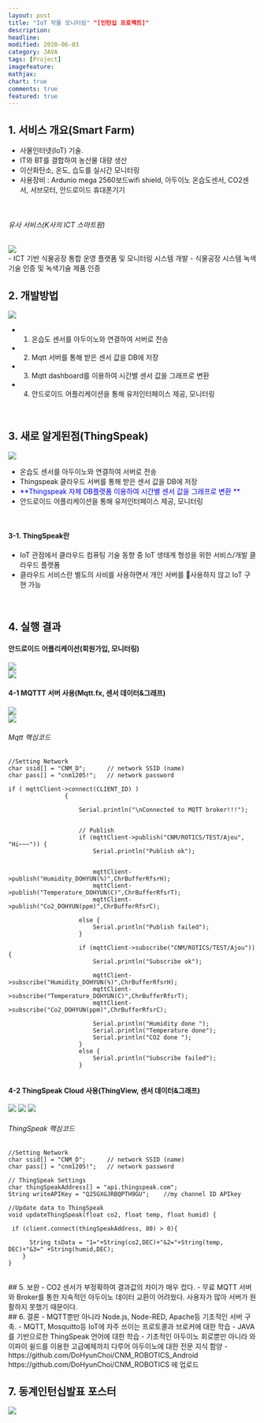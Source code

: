 ```yaml
---
layout: post
title: "IoT 작물 모니터링" "[인턴십 프로젝트]"     
description: 
headline:
modified: 2020-06-03
category: JAVA
tags: [Project]
imagefeature:
mathjax:
chart: true
comments: true
featured: true
---
```


## 1. 서비스 개요(Smart Farm)   
- 사물인터넷(IoT) 기술.<br>
- IT와 BT를 결합하여 농산물 대량 생산<br>
- 이산화탄소, 온도, 습도를 실시간 모니터링
- 사용장비 : Ardunio mega 2560보드wifi shield, 아두이노 온습도센서, CO2센서, 서브모터, 안드로이드 휴대폰기기
<br>

###### 유사 서비스(K사의 ICT 스마트팜)    
<img src="{{ site.url }}/images/KT_smartfarm.jpg">  
<br>
- ICT 기반 식물공장 통합 운영 플랫폼 및 모니터링 시스템 개발   
- 식물공장 시스템 녹색기술 인증 및 녹색기술 제품 인증<br>

## 2. 개발방법  

<img src="{{ site.url }}/images/SmartFarm_method.jpg">  
<br>

- 1. 온습도 센서를 아두이노와 연결하여 서버로 전송     
- 2. Mqtt 서버를 통해 받은 센서 값을 DB에 저장    
- 3. Mqtt dashboard를 이용하여 시간별 센서 값을 그래프로 변환   
- 4. 안드로이드 어플리케이션을 통해 유저인터페이스 제공, 모니터링   
<br>

## 3. 새로 알게된점(ThingSpeak)
<img src="{{ site.url }}/images/IoT_Thingspeak.jpg">  
<br>

- 온습도 센서를 아두이노와 연결하여 서버로 전송     
- Thingspeak 클라우드 서버를 통해 받은 센서 값을 DB에 저장    
- <span style="color:blue"> **Thingspeak 자체 DB플랫폼 이용하여 시간별 센서 값을 그래프로 변환 **</span>  
- 안드로이드 어플리케이션을 통해 유저인터페이스 제공, 모니터링   
<br>

#### 3-1. ThingSpeak란

- IoT 관점에서 클라우드 컴퓨팅 기술 동향 중 IoT 생태계 형성을 위한 서비스/개발 클라우드 플랫폼   
- 클라우드 서비스란 별도의 사비를 사용하면서 개인 서버를 사용하지 않고 IoT 구현 가능   
<br>
  
## 4. 실행 결과
#### 안드로이드 어플리케이션(회원가입, 모니터링)
<img src="{{ site.url }}/images/SmartFarm_android.jpg">  
<br>
<img src="{{ site.url }}/images/SmartFarm_android2.jpg">  
<br>

#### 4-1 MQTTT 서버 사용(Mqtt.fx, 센서 데이터&그래프)
<img src="{{ site.url }}/images/SmartFarm_mqtt1.jpg">  
<br>
<img src="{{ site.url }}/images/SmartFarm_mqtt2.jpg">  
<br>

###### Mqtt 핵심코드

```
//Setting Network
char ssid[] = "CNM_D";      // network SSID (name)
char pass[] = "cnm1205!";   // network password

if ( mqttClient->connect(CLIENT_ID) )
                {
                   
                    Serial.println("\nConnected to MQTT broker!!!");

                   
                    // Publish
                    if (mqttClient->publish("CNM/ROTICS/TEST/Ajou", "Hi~~~")) {
                        Serial.println("Publish ok");


                        mqttClient->publish("Humidity_DOHYUN(%)",ChrBufferRfsrH);
                        mqttClient->publish("Temperature_DOHYUN(C)",ChrBufferRfsrT);
                        mqttClient->publish("Co2_DOHYUN(ppm)",ChrBufferRfsrC);

                  	else {
                        Serial.println("Publish failed");
                    }
                   
                    if (mqttClient->subscribe("CNM/ROTICS/TEST/Ajou")) {
                        Serial.println("Subscribe ok");

                        mqttClient->subscribe("Humidity_DOHYUN(%)",ChrBufferRfsrH);
                        mqttClient->subscribe("Temperature_DOHYUN(C)",ChrBufferRfsrT);
                        mqttClient->subscribe("Co2_DOHYUN(ppm)",ChrBufferRfsrC);
           
                        Serial.println("Humidity done ");
                        Serial.println("Temperature done");
                        Serial.println("CO2 done ");
                    }
                    else {
                        Serial.println("Subscribe failed");
                    }


```
#### 4-2 ThingSpeak Cloud 사용(ThingView, 센서 데이터&그래프)
<img src="{{ site.url }}/images/SmartFarm_ts4.jpg">  
<img src="{{ site.url }}/images/SmartFarm_ts2.jpg">  
<img src="{{ site.url }}/images/SmartFarm_ts3.jpg">  
<br>

###### ThingSpeak 핵심코드

```
//Setting Network
char ssid[] = "CNM_D";      // network SSID (name)
char pass[] = "cnm1205!";   // network password

// ThingSpeak Settings
char thingSpeakAddress[] = "api.thingspeak.com";
String writeAPIKey = "Q25GXGJRBQPTH9GU";	//my channel ID APIkey

//Update data to ThingSpeak
void updateThingSpeak(float co2, float temp, float humid) {

 if (client.connect(thingSpeakAddress, 80) > 0){       

      String tsData = "1="+String(co2,DEC)+"&2="+String(temp, DEC)+"&3=" +String(humid,DEC);
    }
}

```
<br>
## 5. 보완   
- CO2 센서가 부정확하여 결과값의 차이가 매우 컸다.  
- 무료 MQTT 서버와 Broker를 통한 지속적인 아두이노 데이터 교환이 어려웠다. 사용자가 많아 서버가 원활하지 못했기 때문이다.   
<br>
## 6. 결론   
- MQTT뿐만 아니라 Node.js, Node-RED, Apache등 기초적인 서버 구축.
- MQTT,  Mosquitto등 IoT에 자주 쓰이는 프로토콜과 브로커에 대한 학습
- JAVA를 기반으로한 ThingSpeak 언어에 대한 학습
- 기초적인 아두이노  회로뿐만 아니라 와이파이 쉴드를 이용한 고급예제까지 다루어 아두이노에 대한 전문 지식 함양
- https://github.com/DoHyunChoi/CNM_ROBOTICS_Android https://github.com/DoHyunChoi/CNM_ROBOTICS 에 업로드

<br>

## 7. 동계인턴십발표 포스터   
<img src="{{ site.url }}/images/internship_poster.jpg">  
<br>
